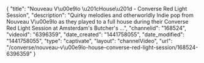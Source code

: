 {
    "title": "Nouveau V\u00e9lo \u201cHouse\u201d - Converse Red Light Session",
    "description": "Quirky melodies and otherworldly Indie pop from Nouveau V\u00e9lo as they played to a full house during their Converse Red Light Session at Amsterdam's Butcher's ...",
    "channelid": "168524",
    "videoid": "6396359",
    "date_created": "1441758055",
    "date_modified": "1441758055",
    "type": "captivate",
    "layout": "channelVideo",
    "url": "\/converse\/nouveau-v\u00e9lo-house-converse-red-light-session\/168524-6396359"
}